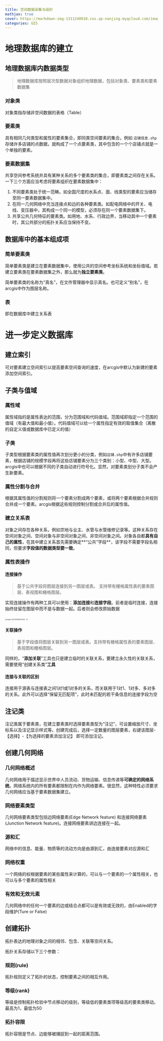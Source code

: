 ```yaml
---
title: 空间数据采集与组织
mathjax: true
cover: https://markdown-img-1311240910.cos.ap-nanjing.myqcloud.com/image-20221019195627602.png
categories: GIS
---
```

# 地理数据库的建立

## 地理数据库内数据类型

> 地理数据库按照层次型数据对象组织地理数据，包括对象类、要素类和要素数据集

### 对象类

对象类指存储非空间数据的表格（Table）

### 要素类

具有相同几何类型和属性的要素集合，即同类空间要素的集合。例如 `店铺信息.shp`存储许多店铺的点数据，就构成了一个点要素类，其中包含的一个个店铺点就是一个单独的要素。

### 要素数据集

共享空间参考系统并具有某种关系的多个要素类的集合，即要素类之间存在关系。一下三个方面应当考虑将要素组织在要素数据集中：

1. 不同要素类处于统一范畴。如全国尺度的水系点、面、线类型的要素应当储存至同一要素数据集中。
2. 在同一几何网络中充当连接点和边的各种要素类。如配电网络中的开关、电线、变压器中，其构成一个同一的模型，必须存在同一个要素数据集下。
3. 共享公共几何特征的要素类。如用地、水系、行政边界，当移动其中一个要素时，其公共部分的拓扑关系应当保持不变。

## 数据库中的基本组成项

### 简单要素类

简单要素类是建立在要素数据集中，使用公共的空间参考坐标系统和坐标值域。若建立要素类在要素数据集之外，那么就为**独立要素类**。

简单要素类的名称为“真名”，在文件管理器中显示真名。也可定义“别名”，在arcgis中作为图层名称。

### 表

即在数据库中建立关系表

# 进一步定义数据库

## 建立索引

可对要素建立空间索引以提高要素空间查询的速度，在arcgis中默认为新建的要素添加空间索引。

## 子类与值域

### 属性域

属性域指的是属性表达的范围，分为范围域和代码值域。范围域即指定一个范围的值域（有最大值和最小值）。代码值域可以给一个属性指定有效的取值集合（离散的自定义值或数据库中已定义的值）

### 子类

子类型根据要素类的属性值再次划分更小的分类，例如`店铺.shp`中有许多店铺要素，根据店铺的规模字段再将这些店铺要素分为三个类别：小型、中型、大型。arcgis中也可以根据不同的子类自动进行符号化。显然，对要素类划分子类不会产生新要素。

### 属性分割与合并

根据其属性值的分割规则将一个要素分割成两个要素，或将两个要素根据合并规则合并成一个要素。arcgis根据这些规则控制分割或合并后的属性值。

### 建立关系表

对象之间存在各种关系，例如宗地与业主、水管与水管维修记录等。这种关系存在空间对象之间、空间对象与非空间对象之间、非空间对象之间。对象各自都**具有自己的属性**，在其中建立关系首先需要确定**“公共”字段**，该字段不需要字段名相同，但要求**字段值的数据类型要一致**。

### 属性表操作

#### 连接操作

> 基于公共字段将图层连接到另一图层或表。 支持带有栅格属性表的要素图层、表视图和栅格图层。

实现连接操作有两种工具可以使用：**添加连接**和**连接字段**。前者是临时连接，连接始终驻留在图层中而不是与数据一起。后者则会修改原始数据

<img src="https://markdown-img-1311240910.cos.ap-nanjing.myqcloud.com/image-20221019195627602.png" alt="image-20221019195627602" style="zoom:33%;" />

<img src="https://markdown-img-1311240910.cos.ap-nanjing.myqcloud.com/image-20221019195657198.png" style="zoom:33%;" />

#### 关联操作

> 基于字段值将图层关联到另一图层或表。支持带有栅格属性表的要素图层、表视图和栅格图层。

同样的，“**添加关联**”工具也只是建立临时的关联关系，要建立永久性的关联关系，需要使用“创建关系类”**工具**

#### 连接与关联的区别

连接用于源表与连接表之间1对1或1对多的关系，而关联用于1对1、1对多、多对多的关系。此外可以选择“保留无匹配项”，此时未匹配的若干条信息的连接字段为空

## 注记类

注记类属于要素类，在建立要素类时选择要素类型为“注记”，可设置缩放尺寸、坐标系以及注记显示样式等。创建完成后，选择一定数量的图层要素，右键该图层-【选择】-【为选择的要素添加注记】 即可添加注记。

## 创建几何网络

### 几何网络概述

几何网络用于描述显示世界中人员流动、货物运输、信息传递等**可确定的网络系统**。网络系统内的所有要素都限制在内作为网络要素。很显然，这种特性必须要求几何网络应当基于要素数据集建立。

### 网络要素类型

几何网络要素类型包括边网络要素(Edge Network feature) 和连接网络要素(Junction Network feature)。连接网络要素讲边连接在一起。

### 源和汇

网络中的信息、能量、物质等的流动方向是由源到汇，由连接要素对应源和汇

### 网络权重

一个网络的权根据要素的某些属性来计算的，可以与一个要素的一个属性相关，也可以与多个要素的属性相关

### 有效和无效元素

几何网络中的任何一个要素的边或结合点都可以是有效或无效的，由Enabled的字段维护(Ture or False)

## 创建拓扑

拓扑表达的地理对象之间的相邻、包含、关联等空间关系。

拓扑关系存储以下三个参数：

### 规则(rule)

拓扑规则定义了拓扑的状态，控制要素之间的相互作用。

### 等级(rank)

等级是控制拓扑检验中节点移动的级别，等级低的要素类项等级高的要素类移动。最高为1，最低为50

### 拓扑容限

拓扑容限是节点、边能够被捕捉到一起的距离范围。

